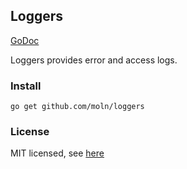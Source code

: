 Loggers
---

[GoDoc](http://godoc.org/github.com/moln/loggers)

Loggers provides error and access logs.

### Install
```
go get github.com/moln/loggers
```

### License
MIT licensed, see [here](https://raw.github.com/moln/loggers/master/README.md)
